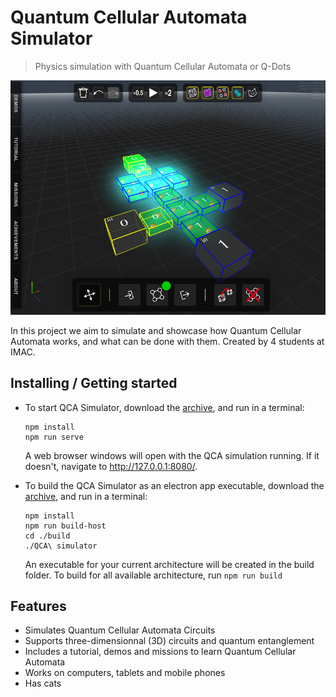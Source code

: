 # Quantum Cellular Automata Simulator

> Physics simulation with Quantum Cellular Automata or Q-Dots

![Screenshot](screenshot.png)

In this project we aim to simulate and showcase how Quantum Cellular Automata works, and what can be done with them.
Created by 4 students at IMAC.

## Installing / Getting started

* To start QCA Simulator, download the [archive](archive/PROD.zip), and run in a terminal:
  ```shell
  npm install
  npm run serve
  ```
  A web browser windows will open with the QCA simulation running. If it doesn't, navigate to http://127.0.0.1:8080/.

* To build the QCA Simulator as an electron app executable, download the [archive](archive/PROD.zip), and run in a terminal:
  ```shell
  npm install
  npm run build-host
  cd ./build
  ./QCA\ simulator
  ```
  An executable for your current architecture will be created in the build folder.
  To build for all available architecture, run `npm run build`

## Features

* Simulates Quantum Cellular Automata Circuits
* Supports three-dimensionnal (3D) circuits and quantum entanglement
* Includes a tutorial, demos and missions to learn Quantum Cellular Automata
* Works on computers, tablets and mobile phones
* Has cats
